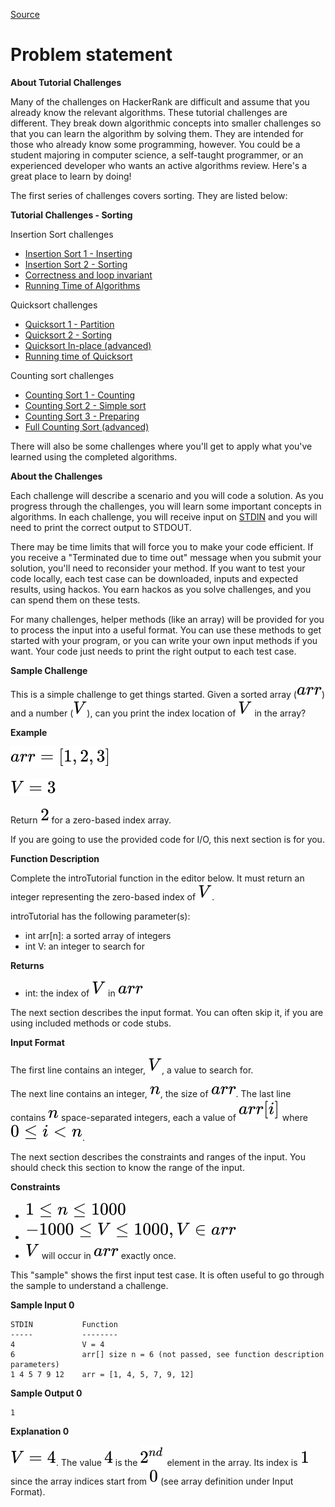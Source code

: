 [Source](https://www.hackerrank.com/challenges/tutorial-intro/problem)
# Problem statement

**About Tutorial Challenges**


Many of the challenges on HackerRank are difficult and assume that you already know the relevant algorithms. These tutorial challenges are different. They break down algorithmic concepts into smaller challenges so that you can learn the algorithm by solving them.  They are intended for those who already know some programming, however. You could be a student majoring in computer science, a self-taught programmer, or an experienced developer who wants an active algorithms review.  Here's a great place to learn by doing!

The first series of challenges covers sorting. They are listed below:


**Tutorial Challenges - Sorting**

Insertion Sort challenges


* [Insertion Sort 1 - Inserting](https://www.hackerrank.com/challenges/insertionsort1)
* [Insertion Sort 2 - Sorting](https://www.hackerrank.com/challenges/insertionsort2)
* [Correctness and loop invariant](https://www.hackerrank.com/challenges/correctness-invariant)
* [Running Time of Algorithms](https://www.hackerrank.com/challenges/runningtime)

Quicksort challenges


* [Quicksort 1 - Partition](https://www.hackerrank.com/challenges/quicksort1)
* [Quicksort 2 - Sorting](https://www.hackerrank.com/challenges/quicksort2)
* [Quicksort In-place (advanced)](https://www.hackerrank.com/challenges/quicksort3)
* [Running time of Quicksort](https://www.hackerrank.com/challenges/quicksort4)

Counting sort challenges


* [Counting Sort 1 - Counting](https://www.hackerrank.com/challenges/countingsort1)
* [Counting Sort 2 - Simple sort](https://www.hackerrank.com/challenges/countingsort2)
* [Counting Sort 3 - Preparing](https://www.hackerrank.com/challenges/countingsort3)
* [Full Counting Sort (advanced)](https://www.hackerrank.com/challenges/countingsort4)

There will also be some challenges where you'll get to apply what you've learned using the completed algorithms.


**About the Challenges**


Each challenge will describe a scenario and you will code a solution. As you progress through the challenges, you will learn some important concepts in algorithms. In each challenge, you will receive input on [STDIN](http://en.wikipedia.org/wiki/Standard_streams#Standard_input_.28stdin.29) and you will need to print the correct output to STDOUT.  

There may be time limits that will force you to make your code efficient.  If you receive a "Terminated due to time out" message when you submit your solution, you'll need to reconsider your method.  If you want to test your code locally, each test case can be downloaded, inputs and expected results, using hackos.  You earn hackos as you solve challenges, and you can spend them on these tests.

For many challenges, helper methods (like an array) will be provided for you to process the input into a useful format. You can use these methods to get started with your program, or you can write your own input methods if you want. Your code just needs to print the right output to each test case. 


**Sample Challenge**


This is a simple challenge to get things started. Given a sorted array (![](./Resources/Element1.svg)) and a number (![](./Resources/Element2.svg)), can you print the index location of ![](./Resources/Element2.svg) in the array? 


**Example**

![](./Resources/Element3.svg)

![](./Resources/Element4.svg)

Return ![](./Resources/Element5.svg) for a zero-based index array.  

If you are going to use the provided code for I/O, this next section is for you.


**Function Description**

Complete the introTutorial function in the editor below.  It must return an integer representing the zero-based index of ![](./Resources/Element2.svg).  

introTutorial has the following parameter(s):


* int arr[n]: a sorted array of integers  
* int V: an integer to search for  


**Returns**


* int: the index of ![](./Resources/Element2.svg) in ![](./Resources/Element1.svg)

The next section describes the input format. You can often skip it, if you are using included methods or code stubs.


**Input Format**

The first line contains an integer, ![](./Resources/Element2.svg), a value to search for. 


The next line contains an integer, ![](./Resources/Element6.svg), the size of ![](./Resources/Element1.svg).
The last line contains ![](./Resources/Element6.svg) space-separated integers, each a value of ![](./Resources/Element7.svg) where ![](./Resources/Element8.svg).  

The next section describes the constraints and ranges of the input. You should check this section to know the range of the input.


**Constraints**


* ![](./Resources/Element9.svg)
* ![](./Resources/Element10.svg)
* ![](./Resources/Element2.svg) will occur in ![](./Resources/Element1.svg) exactly once.

This "sample" shows the first input test case. It is often useful to go through the sample to understand a challenge.


**Sample Input 0**

```
STDIN           Function
-----           --------
4               V = 4
6               arr[] size n = 6 (not passed, see function description parameters)
1 4 5 7 9 12    arr = [1, 4, 5, 7, 9, 12]
```

**Sample Output 0**

```
1
```

**Explanation 0**

![](./Resources/Element11.svg). The value ![](./Resources/Element12.svg) is the ![](./Resources/Element13.svg) element in the array.  Its index is ![](./Resources/Element14.svg) since the array indices start from ![](./Resources/Element15.svg) (see array definition under Input Format).